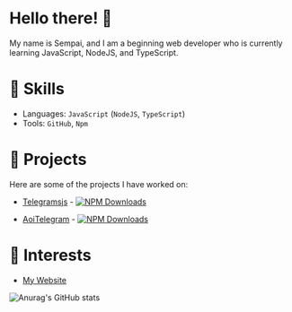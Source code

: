 # Hello there! 👋
My name is Sempai, and I am a beginning web developer who is currently learning JavaScript, NodeJS, and TypeScript.

# 🫣 Skills
- Languages: `JavaScript` (`NodeJS`,  `TypeScript`)
- Tools: `GitHub`, `Npm`

# 📜 Projects
Here are some of the projects I have worked on:

- [Telegramsjs](https://github.com/Sempai-07/telegramsjs) - [![NPM Downloads](https://img.shields.io/npm/dt/telegramsjs.svg?maxAge=3600)](https://www.npmjs.com/package/telegramsjs)

- [AoiTelegram](https://github.com/Sempai-07/aoitelegram) - [![NPM Downloads](https://img.shields.io/npm/dt/aoitelegram.svg?maxAge=3600)](https://www.npmjs.com/package/aoitelegram)


# 🥱 Interests
- [My Website](https://sempa1js.web.app)

![Anurag's GitHub stats](https://github-readme-stats.vercel.app/api?username=sempai-07&show_icons=true&theme=dark)
